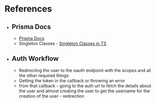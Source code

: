 # References

- ## Prisma Docs
  
  - [Prisma Docs](https://www.prisma.io/docs/getting-started/setup-prisma/start-from-scratch/relational-databases-typescript-postgresql)
  - Singleton Classes - [Singleton Classes in TS](https://refactoring.guru/design-patterns/singleton/typescript/example) 

- ## Auth Workflow

  - Redirecting the user to the oauth endpoint with the scopes and all the other required things
  - Getting the token in the callback or throwing an error
  - from that callback - going to the auth url to fetch the details about the user and almost creating the user to get the username for the creation of the user - redirection
